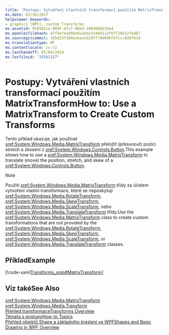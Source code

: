 ```yaml
---
title: 'Postupy: Vytváření vlastních transformací použitím MatrixTransform'
ms.date: 03/30/2017
helpviewer_keywords:
- graphics [WPF], custom Transforms
ms.assetid: 919381ca-989f-47cf-86b4-1094060236e4
ms.openlocfilehash: 4ffbefea498e9a2bdc5546d112f6ff10e12fed67
ms.sourcegitcommit: 3d5d33f384eeba41b2dff79d096f47ccc8d8f03d
ms.translationtype: MT
ms.contentlocale: cs-CZ
ms.lasthandoff: 05/04/2018
ms.locfileid: "33561157"
---
```

# <a name="how-to-use-a-matrixtransform-to-create-custom-transforms"></a><span data-ttu-id="f5d36-102">Postupy: Vytváření vlastních transformací použitím MatrixTransform</span><span class="sxs-lookup"><span data-stu-id="f5d36-102">How to: Use a MatrixTransform to Create Custom Transforms</span></span>
<span data-ttu-id="f5d36-103">Tento příklad ukazuje, jak používat <xref:System.Windows.Media.MatrixTransform> přeložit (přesunout) pozici stretch a zkosení z <xref:System.Windows.Controls.Button>.</span><span class="sxs-lookup"><span data-stu-id="f5d36-103">This example shows how to use a <xref:System.Windows.Media.MatrixTransform> to translate (move) the position, stretch, and skew of a <xref:System.Windows.Controls.Button>.</span></span>  
  
> [!NOTE]
>  <span data-ttu-id="f5d36-104">Použití <xref:System.Windows.Media.MatrixTransform> třídy za účelem vytvoření vlastní transformace, které se neposkytují <xref:System.Windows.Media.RotateTransform>, <xref:System.Windows.Media.SkewTransform>, <xref:System.Windows.Media.ScaleTransform>, nebo <xref:System.Windows.Media.TranslateTransform> třídy.</span><span class="sxs-lookup"><span data-stu-id="f5d36-104">Use the <xref:System.Windows.Media.MatrixTransform> class to create custom transformations that are not provided by the <xref:System.Windows.Media.RotateTransform>, <xref:System.Windows.Media.SkewTransform>, <xref:System.Windows.Media.ScaleTransform>, or <xref:System.Windows.Media.TranslateTransform> classes.</span></span>  
  
## <a name="example"></a><span data-ttu-id="f5d36-105">Příklad</span><span class="sxs-lookup"><span data-stu-id="f5d36-105">Example</span></span>  
 [!code-xaml[Transforms_snip#MatrixTransform](../../../../samples/snippets/csharp/VS_Snippets_Wpf/Transforms_snip/CS/MatrixTransformExample.xaml#matrixtransform)]  
  
## <a name="see-also"></a><span data-ttu-id="f5d36-106">Viz také</span><span class="sxs-lookup"><span data-stu-id="f5d36-106">See Also</span></span>  
 <xref:System.Windows.Media.MatrixTransform>  
 <xref:System.Windows.Media.Transform>  
 [<span data-ttu-id="f5d36-107">Přehled transformace</span><span class="sxs-lookup"><span data-stu-id="f5d36-107">Transforms Overview</span></span>](../../../../docs/framework/wpf/graphics-multimedia/transforms-overview.md)  
 [<span data-ttu-id="f5d36-108">Témata s postupy</span><span class="sxs-lookup"><span data-stu-id="f5d36-108">How-to Topics</span></span>](../../../../docs/framework/wpf/graphics-multimedia/transformations-how-to-topics.md)  
 [<span data-ttu-id="f5d36-109">Přehled objektů Shape a základního kreslení ve WPF</span><span class="sxs-lookup"><span data-stu-id="f5d36-109">Shapes and Basic Drawing in WPF Overview</span></span>](../../../../docs/framework/wpf/graphics-multimedia/shapes-and-basic-drawing-in-wpf-overview.md)
